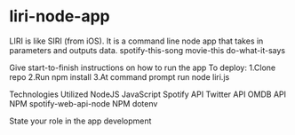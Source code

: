 # liri-node-app
LIRI is like SIRI (from iOS). It is a command line node app that takes in parameters and outputs data.
spotify-this-song movie-this do-what-it-says

<!-- Give a high-level overview of how the app is organized -->

Give start-to-finish instructions on how to run the app
To deploy:
1.Clone repo
2.Run npm install
3.At command prompt run node liri.js <pass in an instruction from above>

<!-- Contain a link to a deployed version of the app -->


Technologies Utilized
NodeJS
JavaScript
Spotify API
Twitter API
OMDB API
NPM spotify-web-api-node
NPM dotenv


State your role in the app development